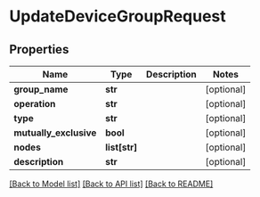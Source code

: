# UpdateDeviceGroupRequest

## Properties
Name | Type | Description | Notes
------------ | ------------- | ------------- | -------------
**group_name** | **str** |  | [optional] 
**operation** | **str** |  | [optional] 
**type** | **str** |  | [optional] 
**mutually_exclusive** | **bool** |  | [optional] 
**nodes** | **list[str]** |  | [optional] 
**description** | **str** |  | [optional] 

[[Back to Model list]](../README.md#documentation-for-models) [[Back to API list]](../README.md#documentation-for-api-endpoints) [[Back to README]](../README.md)

